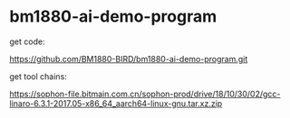 # bm1880-ai-demo-program

get code:

https://github.com/BM1880-BIRD/bm1880-ai-demo-program.git

get tool chains:

https://sophon-file.bitmain.com.cn/sophon-prod/drive/18/10/30/02/gcc-linaro-6.3.1-2017.05-x86_64_aarch64-linux-gnu.tar.xz.zip
